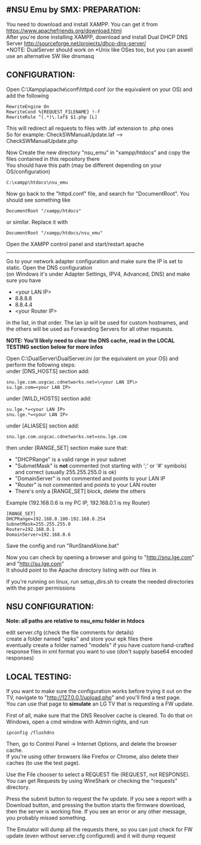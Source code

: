#NSU Emu by SMX:
PREPARATION:
------------------
You need to download and install XAMPP. You can get it from https://www.apachefriends.org/download.html   
After you're done installing XAMPP, download and install Dual DHCP DNS Server http://sourceforge.net/projects/dhcp-dns-server/   
*NOTE: DualServer should work on *Unix like OSes too, but you can aswell use an alternative SW like dnsmasq   

CONFIGURATION:
-------------------
Open C:\Xampp\apache\conf\httpd.conf (or the equivalent on your OS) and add the following

```
RewriteEngine On
RewriteCond %{REQUEST_FILENAME} !-f
RewriteRule ^(.*)\.laf$ $1.php [L]
```

This will redirect all requests to files with .laf extension to .php ones   
So for example: CheckSWManualUpdate.laf --> CheckSWManualUpdate.php   

Now Create the new directory "nsu_emu" in "xampp/htdocs" and copy the files contained in this repository there  
You should have this path (may be different depending on your OS/configuration)  
```
C:\xampp\htdocs\nsu_emu
```

Now go back to the "httpd.conf" file, and search for "DocumentRoot". You should see something like  
```
DocumentRoot "/xampp/htdocs"
```  
or similar. Replace it with  
```
DocumentRoot "/xampp/htdocs/nsu_emu"
```

Open the XAMPP control panel and start/restart apache

-------------------

Go to your network adapter configuration and make sure the IP is set to static. Open the DNS configuration   
(on Windows it's under Adapter Settings, IPV4, Advanced, DNS) and make sure you have  

* \<your LAN IP\>
* 8.8.8.8
* 8.8.4.4
* \<your Router IP\>

in the list, in that order. The lan ip will be used for custom hostnames, and the others will be used as Forwarding Servers for all other requests.

**NOTE: You'll likely need to clear the DNS cache, read in the LOCAL TESTING section below for more infos**

Open C:\DualServer\DualServer.ini (or the equivalent on your OS) and perform the following steps:   
under [DNS_HOSTS] section add:
```
snu.lge.com.usgcac.cdnetworks.net=\<your LAN IP\>
su.lge.com=<your LAN IP>
```

under [﻿WILD_HOSTS] section add:
```
su.lge.*=<your LAN IP>
snu.lge.*=<your LAN IP>
```

under [ALIASES] section add:
```
snu.lge.com.usgcac.cdnetworks.net=snu.lge.com
```

then under [RANGE_SET] section make sure that:   
* "DHCPRange" is a valid range in your subnet
* "SubmetMask" is **not** commented (not starting with ';' or '#' symbols) and correct (usually 255.255.255.0 is ok)
* "DomainServer" is not commented and points to your LAN IP
* "Router" is not commented and points to your LAN router
* There's only a [RANGE_SET] block, delete the others

Example (192.168.0.6 is my PC IP, 192.168.0.1 is my Router)
```
[RANGE_SET]
DHCPRange=192.168.0.100-192.168.0.254
SubnetMask=255.255.255.0
Router=192.168.0.1
DomainServer=192.168.0.6
```

Save the config and run "RunStandAlone.bat"  

Now you can check by opening a browser and going to "http://snu.lge.com" and "http://su.lge.com"  
It should point to the Apache directory listing with our files in

If you're running on linux, run setup_dirs.sh to create the needed directories with the proper permissions  

NSU CONFIGURATION:
-------------------
**Note: all paths are relative to nsu_emu folder in htdocs**  

edit server.cfg (check the file comments for details)  
create a folder named "epks" and store your epk files there  
eventually create a folder named "models" if you have custom hand-crafted response files in xml format you want to use (don't supply base64 encoded responses)  


LOCAL TESTING:
-------------------
If you want to make sure the configuration works before trying it out on the TV, navigate to "http://127.0.0.1/upload.php" and you'll find a test page.  
You can use that page to **simulate** an LG TV that is requesting a FW update.  

First of all, make sure that the DNS Resolver cache is cleared. To do that on Windows, open a cmd window with Admin rights, and run
```
ipconfig /flushdns
```
Then, go to Control Panel -> Internet Options, and delete the browser cache.  
If you're using other browsers like Firefox or Chrome, also delete their caches (to use the test page).  

Use the File chooser to select a REQUEST file (REQUEST, not RESPONSE). You can get Requests by using WireShark or checking the "requests" directory.  

Press the submit button to request the fw update. If you see a report with a Download button, and pressing the button starts the firmware download, then the server is working fine. If you see an error or any other message, you probably missed something.

The Emulator will dump all the requests there, so you can just check for FW update (even without server.cfg configured) and it will dump request  
